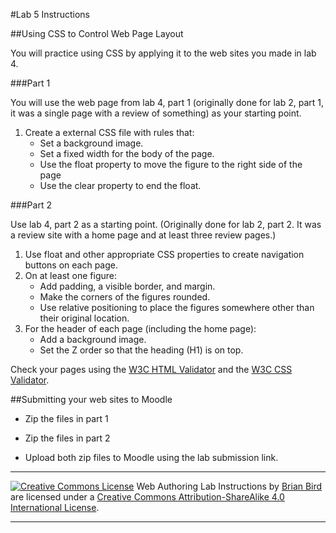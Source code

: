 #Lab 5 Instructions


##Using CSS to Control Web Page Layout

You will practice using CSS by applying it to the web sites you made in lab 4.

###Part 1

You will use the web page from lab 4, part 1 (originally done for lab 2, part 1, it was a single page with a review of something) as your starting point. 

1. Create a external CSS file with rules that:
   - Set a background image.
   - Set a fixed width for the body of the page.
   - Use the float property to move the figure to the right side of the page
   - Use the clear property to end the float.


###Part 2

Use lab 4, part 2 as a starting point. (Originally done for lab 2, part 2. It was a review site with a home page and at least three review pages.)

1. Use float and other appropriate CSS properties to create navigation buttons on each page.
2. On  at least one figure:
   - Add padding, a visible border, and margin.
   - Make the corners of the figures rounded.
   - Use relative positioning to place the figures somewhere other than their original location.
3. For the header of each page (including the home page):
   - Add a background image.
   - Set the Z order so that the heading (H1) is on top.

Check your pages using the [W3C HTML Validator](https://validator.w3.org)  and the [W3C CSS Validator](http://jigsaw.w3.org/css-validator/).



##Submitting your web sites to Moodle

- Zip the files in part 1

- Zip the files in part 2

- Upload both zip files to Moodle using the lab submission link.

  

------

[![Creative Commons License](https://i.creativecommons.org/l/by-sa/4.0/88x31.png)](http://creativecommons.org/licenses/by-sa/4.0/) Web Authoring Lab Instructions by [Brian Bird](https://profbird.online) are licensed under a [Creative Commons Attribution-ShareAlike 4.0 International License](http://creativecommons.org/licenses/by-sa/4.0/). 

------------



